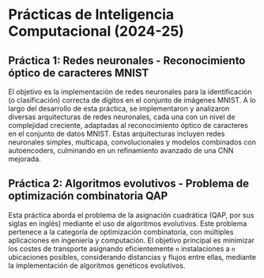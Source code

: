 # Prácticas de Inteligencia Computacional (2024-25)

## Práctica 1: Redes neuronales - Reconocimiento óptico de caracteres MNIST

El objetivo es la implementación de redes neuronales para la identificación (o clasificación)
correcta de dígitos en el conjunto de imágenes MNIST. A lo largo del desarrollo de esta práctica,
se implementaron y analizaron diversas arquitecturas de redes neuronales, cada una con un nivel
de complejidad creciente, adaptadas al reconocimiento óptico de caracteres en el conjunto de datos MNIST.
Estas arquitecturas incluyen redes neuronales simples, multicapa, convolucionales y modelos combinados con
autoencoders, culminando en un refinamiento avanzado de una CNN mejorada.

## Práctica 2: Algoritmos evolutivos - Problema de optimización combinatoria QAP

Esta práctica aborda el problema de la asignación cuadrática (QAP, por sus siglas en inglés)
mediante el uso de algoritmos evolutivos. Este problema pertenece a la categoría de optimización
combinatoria, con múltiples aplicaciones en ingeniería y computación. El objetivo principal es minimizar
los costes de transporte asignando eficientemente `n` instalaciones a `n` ubicaciones posibles,
considerando distancias y flujos entre ellas, mediante la implementación de algoritmos genéticos evolutivos.
